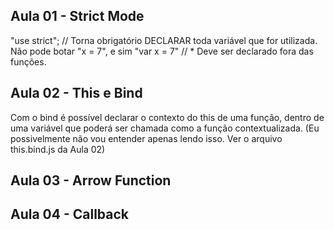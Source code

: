 ## Aula 01 - Strict Mode

"use strict";
// Torna obrigatório DECLARAR toda variável que for utilizada. Não pode botar "x = 7", e sim "var x = 7"
// * Deve ser declarado fora das funções.

## Aula 02 - This e Bind

Com o bind é possível declarar o contexto do this de uma função, dentro de uma variável que poderá ser chamada como a função contextualizada. 
(Eu possivelmente não vou entender apenas lendo isso. Ver o arquivo this.bind.js da Aula 02)

## Aula 03 - Arrow Function

## Aula 04 - Callback